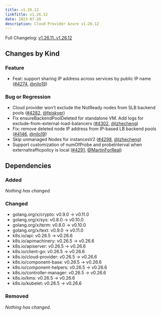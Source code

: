 ```yaml
---
title: v1.26.12
linkTitle: v1.26.12
date: 2023-07-20
description: Cloud Provider Azure v1.26.12
---
```

Full Changelog: [v1.26.11..v1.26.12](https://github.com/kubernetes-sigs/cloud-provider-azure/compare/v1.26.11...v1.26.12)

## Changes by Kind

### Feature

- Feat: support sharing IP address across services by public IP name ([#4274](https://github.com/kubernetes-sigs/cloud-provider-azure/pull/4274), [@nilo19](https://github.com/nilo19))

### Bug or Regression

- Cloud provider won't exclude the NotReady nodes from SLB backend pools ([#4282](https://github.com/kubernetes-sigs/cloud-provider-azure/pull/4282), [@feiskyer](https://github.com/feiskyer))
- Fix ensureBackendPoolDeleted for standalone VM. Add logs for exclude-from-external-load-balancers ([#4302](https://github.com/kubernetes-sigs/cloud-provider-azure/pull/4302), [@lzhecheng](https://github.com/lzhecheng))
- Fix: remove deleted node IP address from IP-based LB backend pools ([#4146](https://github.com/kubernetes-sigs/cloud-provider-azure/pull/4146), [@nilo19](https://github.com/nilo19))
- Skip unmanaged Nodes for instancesV2 ([#4298](https://github.com/kubernetes-sigs/cloud-provider-azure/pull/4298), [@lzhecheng](https://github.com/lzhecheng))
- Support customization of numOfProbe and probeInterval when externaltrafficpolicy is local ([#4291](https://github.com/kubernetes-sigs/cloud-provider-azure/pull/4291), [@MartinForReal](https://github.com/MartinForReal))

## Dependencies

### Added
_Nothing has changed._

### Changed
- golang.org/x/crypto: v0.9.0 → v0.11.0
- golang.org/x/sys: v0.8.0 → v0.10.0
- golang.org/x/term: v0.8.0 → v0.10.0
- golang.org/x/text: v0.9.0 → v0.11.0
- k8s.io/api: v0.26.5 → v0.26.6
- k8s.io/apimachinery: v0.26.5 → v0.26.6
- k8s.io/apiserver: v0.26.5 → v0.26.6
- k8s.io/client-go: v0.26.5 → v0.26.6
- k8s.io/cloud-provider: v0.26.5 → v0.26.6
- k8s.io/component-base: v0.26.5 → v0.26.6
- k8s.io/component-helpers: v0.26.5 → v0.26.6
- k8s.io/controller-manager: v0.26.5 → v0.26.6
- k8s.io/kms: v0.26.5 → v0.26.6
- k8s.io/kubelet: v0.26.5 → v0.26.6

### Removed
_Nothing has changed._
